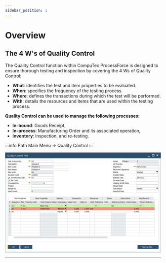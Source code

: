 ```yaml
---
sidebar_position: 1
---
```


# Overview

## The 4 W's of Quality Control

The Quality Control function within CompuTec ProcessForce is designed to ensure thorough testing and inspection by covering the 4 Ws of Quality Control:

- **What**: identifies the test and item properties to be evaluated.
- **When**: specifies the frequency of the testing process.
- **Where**: defines the transactions during which the test will be performed.
- **With**: details the resources and items that are used within the testing process.

**Quality Control can be used to manage the following processes**:

- **In-bound**: Goods Receipt,
- **In-process**: Manufacturing Order and its associated operation,
- **Inventory**: Inspection, and re-testing.

:::info Path
    Main Menu → Quality Control
:::

![Quality Control](./media/overview/quality-control-test.webp)

---
